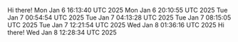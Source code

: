 Hi there!
Mon Jan  6 16:13:40 UTC 2025
Mon Jan  6 20:10:55 UTC 2025
Tue Jan  7 00:54:54 UTC 2025
Tue Jan  7 04:13:28 UTC 2025
Tue Jan  7 08:15:05 UTC 2025
Tue Jan  7 12:21:54 UTC 2025
Wed Jan  8 01:36:16 UTC 2025
Hi there! Wed Jan  8 12:28:34 UTC 2025
